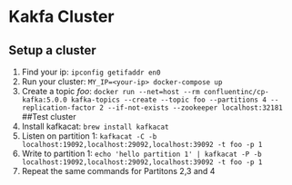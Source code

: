 # Kakfa Cluster
## Setup a cluster 
1. Find your ip: ```ipconfig getifaddr en0```
2. Run your cluster: ```MY_IP=<your-ip> docker-compose up```
3. Create a topic _foo_: ```docker run --net=host --rm confluentinc/cp-kafka:5.0.0 kafka-topics --create --topic foo --partitions 4 --replication-factor 2 --if-not-exists --zookeeper localhost:32181```
##Test cluster
1. Install kafkacat: ```brew install kafkacat```
2. Listen on partition 1: ```kafkacat -C -b localhost:19092,localhost:29092,localhost:39092 -t foo -p 1```
3. Write to partition 1: ```echo 'hello partition 1' | kafkacat -P -b localhost:19092,localhost:29092,localhost:39092 -t foo -p 1```
4. Repeat the same commands for Partitons 2,3 and 4
